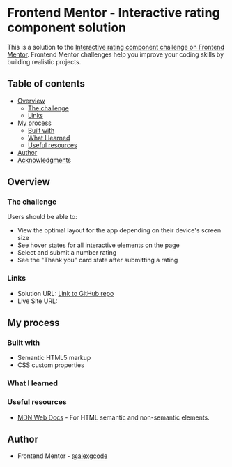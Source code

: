 # Frontend Mentor - Interactive rating component solution

This is a solution to the [Interactive rating component challenge on Frontend Mentor](https://www.frontendmentor.io/challenges/interactive-rating-component-koxpeBUmI). Frontend Mentor challenges help you improve your coding skills by building realistic projects. 

## Table of contents

- [Overview](#overview)
  - [The challenge](#the-challenge)
  - [Links](#links)
- [My process](#my-process)
  - [Built with](#built-with)
  - [What I learned](#what-i-learned)
  - [Useful resources](#useful-resources)
- [Author](#author)
- [Acknowledgments](#acknowledgments)


## Overview

### The challenge

Users should be able to:

- View the optimal layout for the app depending on their device's screen size
- See hover states for all interactive elements on the page
- Select and submit a number rating
- See the "Thank you" card state after submitting a rating

### Links

- Solution URL: [Link to GitHub repo](https://github.com/alexgcode/rating-component-with-flexbox)
- Live Site URL: 

## My process

### Built with

- Semantic HTML5 markup
- CSS custom properties

### What I learned

### Useful resources

- [MDN Web Docs](https://developer.mozilla.org) - For HTML semantic and non-semantic elements.

## Author

- Frontend Mentor - [@alexgcode](https://www.frontendmentor.io/profile/alexgcode)

